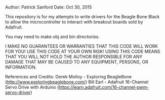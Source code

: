 Author: Patrick Sanford
Date: Oct 30, 2015

This repository is for my attempts to write drivers for the Beagle
Bone Black to allow the microcontroller to interact with breakout boards
sold by Adafruit.

You may need to make obj and bin directories.

I MAKE NO GUARANTEES OR WARRANTIES THAT THIS CODE WILL WORK FOR YOU!
USE THIS CODE AT YOUR OWN RISK! USING THIS CODE MEANS THAT YOU WILL
NOT HOLD THE AUTHOR RESPONSIBLE FOR ANY DAMAGE THAT MAY BE CAUSED TO
ANY EQUIPMENT, PERSONS, OR INFORMATION.

References and Credits:
Derek Molloy - Exploring BeagleBone (http://www.exploringbeaglebone.com/)
Bill Earl - Adafruit 16-Channel Servo Drive with Arduino (https://learn.adafruit.com/16-channel-pwm-servo-driver)
